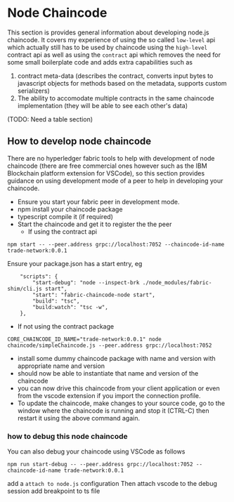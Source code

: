 # Node Chaincode
This section is provides general information about developing node.js chaincode. It covers my experience of using the so called `low-level` api which actually still has to be used by chaincode using the `high-level` contract api as well as using the `contract` api which removes the need for some small boilerplate code and adds extra capabilities such as 
1. contract meta-data (describes the contract, converts input bytes to javascript objects for methods based on the metadata, supports custom serializers)
2. The ability to accomodate multiple contracts in the same chaincode implementation (they will be able to see each other's data)

(TODO: Need a table section)


## How to develop node chaincode
There are no hyperledger fabric tools to help with development of node chaincode (there are free commercial ones however such as the IBM Blockchain platform extension for VSCode), so this section provides guidance on using development mode of a peer to help in developing your chaincode.

- Ensure you start your fabric peer in development mode.
- npm install your chaincode package
- typescript compile it (if required)
- Start the chaincode and get it to register the the peer
  - If using the contract api
```
npm start -- --peer.address grpc://localhost:7052 --chaincode-id-name trade-network:0.0.1
```
Ensure your package.json has a start entry, eg
```
    "scripts": {
        "start-debug": "node --inspect-brk ./node_modules/fabric-shim/cli.js start",
        "start": "fabric-chaincode-node start",
        "build": "tsc",
        "build:watch": "tsc -w",
    },
```
  - If not using the contract package
```
CORE_CHAINCODE_ID_NAME="trade-network:0.0.1" node chaincode/simpleChaincode.js --peer.address grpc://localhost:7052
```
- install some dummy chaincode package with name and version with appropriate name and version
- should now be able to instantiate that name and version of the chaincode
- you can now drive this chaincode from your client application or even from the vscode extension if you import the connection profile. 
- To update the chaincode, make changes to your source code, go to the window where the chaincode is running and stop it (CTRL-C) then restart it using the above command again.

### how to debug this node chaincode
You can also debug your chaincode using VSCode as follows

```
npm run start-debug -- --peer.address grpc://localhost:7052 --chaincode-id-name trade-network:0.0.1
```
add a `attach to node.js` configuration
Then attach vscode to the debug session
add breakpoint to ts file




